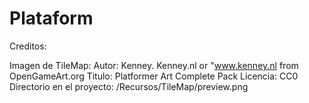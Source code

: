 # Plataform


Creditos:

[Video referencia:]:[https://youtu.be/Qnbmb0uzmvE]

Imagen de TileMap: 
            Autor: Kenney. Kenney.nl or "www.kenney.nl from OpenGameArt.org
            Titulo: Platformer Art Complete Pack
            Licencia: CC0
            Directorio en el proyecto: /Recursos/TileMap/preview.png
            
            
